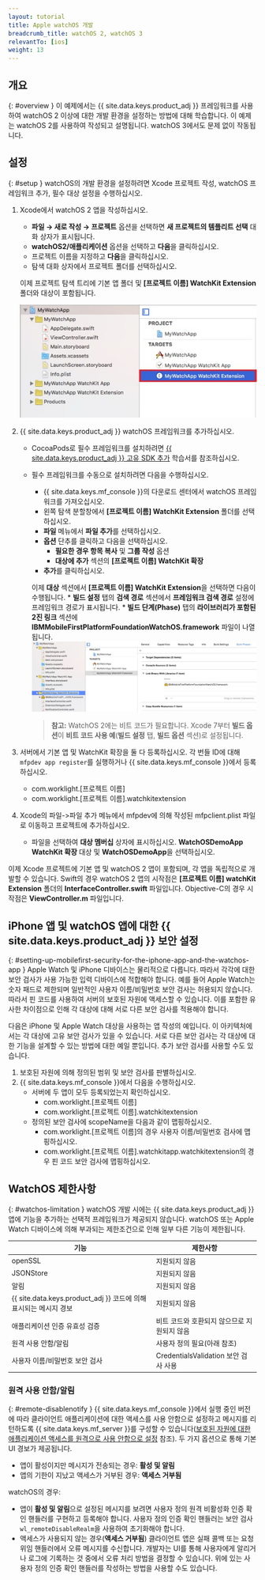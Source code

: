 ```yaml
---
layout: tutorial
title: Apple watchOS 개발
breadcrumb_title: watchOS 2, watchOS 3
relevantTo: [ios]
weight: 13
---
```

<!-- NLS_CHARSET=UTF-8 -->
## 개요
{: #overview }
이 예제에서는 {{ site.data.keys.product_adj }} 프레임워크를 사용하여 watchOS 2 이상에 대한 개발 환경을 설정하는 방법에 대해 학습합니다. 이 예제는 watchOS 2를 사용하여 작성되고 설명됩니다. watchOS 3에서도 문제 없이 작동됩니다.

## 설정
{: #setup }
watchOS의 개발 환경을 설정하려면 Xcode 프로젝트 작성, watchOS 프레임워크 추가, 필수 대상 설정을 수행하십시오.

1. Xcode에서 watchOS 2 앱을 작성하십시오.
    * **파일 → 새로 작성 → 프로젝트** 옵션을 선택하면 **새 프로젝트의 템플리트 선택** 대화 상자가 표시됩니다.
    * **watchOS2/애플리케이션** 옵션을 선택하고 **다음**을 클릭하십시오.
    * 프로젝트 이름을 지정하고 **다음**을 클릭하십시오.
    * 탐색 대화 상자에서 프로젝트 폴더를 선택하십시오.

    이제 프로젝트 탐색 트리에 기본 앱 폴더 및 **[프로젝트 이름] WatchKit Extension** 폴더와 대상이 포함됩니다.

    ![Xcode의 WatchOS 프로젝트](WatchOSProject.jpg)

2. {{ site.data.keys.product_adj }} watchOS 프레임워크를 추가하십시오.
    * CocoaPods로 필수 프레임워크를 설치하려면 [{{ site.data.keys.product_adj }} 고유 SDK 추가](../../application-development/sdk/ios/#adding-support-for-apple-watchos) 학습서를 참조하십시오.
    * 필수 프레임워크를 수동으로 설치하려면 다음을 수행하십시오.
        * {{ site.data.keys.mf_console }}의 다운로드 센터에서 watchOS 프레임워크를 가져오십시오.
        * 왼쪽 탐색 분할창에서 **[프로젝트 이름] WatchKit Extension** 폴더를 선택하십시오.
        * **파일** 메뉴에서 **파일 추가**를 선택하십시오.
        * **옵션** 단추를 클릭하고 다음을 선택하십시오.
            * **필요한 경우 항목 복사** 및 **그룹 작성** 옵션
            * **대상에 추가** 섹션의 **[프로젝트 이름] WatchKit 확장**
        * **추가**를 클릭하십시오.

        이제 **대상** 섹션에서 **[프로젝트 이름] WatchKit Extension**을 선택하면 다음이 수행됩니다.
            * **빌드 설정** 탭의 **검색 경로** 섹션에서 **프레임워크 검색 경로** 설정에 프레임워크 경로가 표시됩니다.
            * **빌드 단계(Phase)** 탭의 **라이브러리가 포함된 2진 링크** 섹션에 **IBMMobileFirstPlatformFoundationWatchOS.framework** 파일이 나열됩니다.
            ![watchOS 링크된 프레임워크](watchOSlinkedframeworks.jpg)

        > **참고:** WatchOS 2에는 비트 코드가 필요합니다. Xcode 7부터 **빌드 옵션**이 **비트 코드 사용 예**(**빌드 설정** 탭, **빌드 옵션** 섹션)로 설정됩니다.

3. 서버에서 기본 앱 및 WatchKit 확장을 둘 다 등록하십시오. 각 번들 ID에 대해 `mfpdev app register`를 실행하거나 {{ site.data.keys.mf_console }}에서 등록하십시오.
    * com.worklight.[프로젝트 이름]
    * com.worklight.[프로젝트 이름].watchkitextension

4. Xcode의 파일->파일 추가 메뉴에서 mfpdev에 의해 작성된 mfpclient.plist 파일로 이동하고 프로젝트에 추가하십시오.
    * 파일을 선택하여 **대상 멤버십** 상자에 표시하십시오. **WatchOSDemoApp WatchKit 확장** 대상 및 **WatchOSDemoApp**을 선택하십시오.

이제 Xcode 프로젝트에 기본 앱 및 watchOS 2 앱이 포함되며, 각 앱을 독립적으로 개발할 수 있습니다. Swift의 경우 watchOS 2 앱의 시작점은 **[프로젝트 이름] watchKit Extension** 폴더의 **InterfaceController.swift** 파일입니다. Objective-C의 경우 시작점은 **ViewController.m** 파일입니다.

## iPhone 앱 및 watchOS 앱에 대한 {{ site.data.keys.product_adj }} 보안 설정
{: #setting-up-mobilefirst-security-for-the-iphone-app-and-the-watchos-app }
Apple Watch 및 iPhone 디바이스는 물리적으로 다릅니다. 따라서 각각에 대한 보안 검사가 사용 가능한 입력 디바이스에 적합해야 합니다. 예를 들어 Apple Watch는 숫자 패드로 제한되며 일반적인 사용자 이름/비밀번호 보안 검사는 허용되지 않습니다. 따라서 핀 코드를 사용하여 서버의 보호된 자원에 액세스할 수 있습니다. 이를 포함한 유사한 차이점으로 인해 각 대상에 대해 서로 다른 보안 검사를 적용해야 합니다.

다음은 iPhone 및 Apple Watch 대상을 사용하는 앱 작성의 예입니다. 이 아키텍처에서는 각 대상에 고유 보안 검사가 있을 수 있습니다. 서로 다른 보안 검사는 각 대상에 대한 기능을 설계할 수 있는 방법에 대한 예일 뿐입니다. 추가 보안 검사를 사용할 수도 있습니다.

1. 보호된 자원에 의해 정의된 범위 및 보안 검사를 판별하십시오.
2. {{ site.data.keys.mf_console }}에서 다음을 수행하십시오.
    * 서버에 두 앱이 모두 등록되었는지 확인하십시오.
        * com.worklight.[프로젝트 이름]
        * com.worklight.[프로젝트 이름].watchkitextension
    * 정의된 보안 검사에 scopeName을 다음과 같이 맵핑하십시오.
        * com.worklight.[프로젝트 이름]의 경우 사용자 이름/비밀번호 검사에 맵핑하십시오.
        * com.worklight.[프로젝트 이름].watchkitapp.watchkitextension의 경우 핀 코드 보안 검사에 맵핑하십시오.

## WatchOS 제한사항
{: #watchos-limitation }
watchOS 개발 시에는 {{ site.data.keys.product_adj }} 앱에 기능을 추가하는 선택적 프레임워크가 제공되지 않습니다. watchOS 또는 Apple Watch 디바이스에 의해 부과되는 제한조건으로 인해 일부 다른 기능이 제한됩니다.

| 기능 | 제한사항 |
|---------|------------|
| openSSL | 지원되지 않음 |
| JSONStore| 지원되지 않음 |
| 알림 | 지원되지 않음 |
| {{ site.data.keys.product_adj }} 코드에 의해 표시되는 메시지 경보 | 지원되지 않음 |
| 애플리케이션 인증 유효성 검증 | 비트 코드와 호환되지 않으므로 지원되지 않음 |
| 원격 사용 안함/알림	| 사용자 정의 필요(아래 참조) |
| 사용자 이름/비밀번호 보안 검사 | CredentialsValidation 보안 검사 사용 |

### 원격 사용 안함/알림
{: #remote-disablenotify }
{{ site.data.keys.mf_console }}에서 실행 중인 버전에 따라 클라이언트 애플리케이션에 대한 액세스를 사용 안함으로 설정하고 메시지를 리턴하도록 {{ site.data.keys.mf_server }}를 구성할 수 있습니다([보호된 자원에 대한 애플리케이션 액세스를 원격으로 사용 안함으로 설정](../../administering-apps/using-console/#remotely-disabling-application-access-to-protected-resources) 참조). 두 가지 옵션으로 통해 기본 UI 경보가 제공됩니다.

* 앱이 활성이지만 메시지가 전송되는 경우: **활성 및 알림**
* 앱의 기한이 지났고 액세스가 거부된 경우: **액세스 거부됨**

watchOS의 경우:

* 앱이 **활성 및 알림**으로 설정된 메시지를 보려면 사용자 정의 원격 비활성화 인증 확인 핸들러를 구현하고 등록해야 합니다. 사용자 정의 인증 확인 핸들러는 보안 검사 `wl_remoteDisableRealm`을 사용하여 초기화해야 합니다.
* 액세스가 사용되지 않는 경우(**액세스 거부됨**) 클라이언트 앱은 실패 콜백 또는 요청 위임 핸들러에서 오류 메시지를 수신합니다. 개발자는 UI를 통해 사용자에게 알리거나 로그에 기록하는 것 중에서 오류 처리 방법을 결정할 수 있습니다. 위에 있는 사용자 정의 인증 확인 핸들러를 작성하는 방법을 사용할 수도 있습니다.
